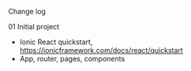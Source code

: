Change log

01 Initial project

- Ionic React quickstart, https://ionicframework.com/docs/react/quickstart
- App, router, pages, components

